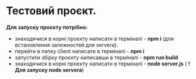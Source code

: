 # Тестовий проєкт. 
**Для запуску проєкту потрібно:**
- знаходячися в корні проєкту написати в терміналі -  **npm i**  (для встановлення залежностей для servera). 
- перейти в папку client написати в терміналі -  **npm i**
-  запустити збірку проєкту написавши в  терміналі - **npm run build**
- знаходячися в корні проєкту написати в терміналі - **node server.js** (
**!Для запуску node servera**)


